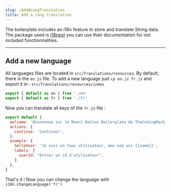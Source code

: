 ```yaml
---
slug: /AddALangTranslation
title: Add a lang translation
---
```


The boilerplate includes an i18n feature to store and translate String data. 
The package used is [i18next](https://www.i18next.com/) you can use their documentation for not included functionnalities.

---

## Add a new language
All languages files are located in `src/Translations/resources`. By default, there is the `en.js` file.
To add a new language just `cp en.js fr.js` and export it in : `src/Translations/resources/index`

```jsx
export { default as en } from './en'
export { default as fr } from './fr'
```

Now you can translate all keys of the `fr.js` file :
```jsx
export default {
  welcome: 'Bienvenue sur le React Native Boilerplate de TheCodingMachine',
  actions: {
    continue: 'Continuer',
  },
  example: {
    helloUser: 'Je suis un faux utilisateur, mon nom est {{name}}',
    labels: {
      userId: "Entrer un id d'utilisateur",
    },
  },
}
```

That's it ! Now you can change the language with `i18n.changeLanguage('fr')`

